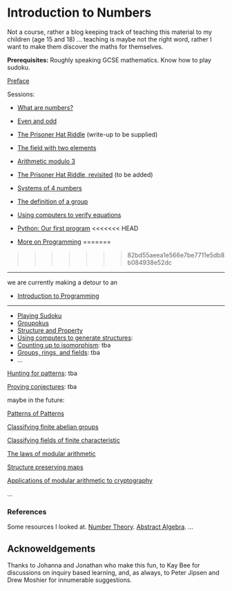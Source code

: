 # Introduction to Numbers

Not a course, rather a blog keeping track of teaching this material to my children (age 15 and 18)  ... teaching is maybe not the right word, rather I want to make them discover the maths for themselves.

**Prerequisites:** Roughly speaking GCSE mathematics. Know how to play sudoku.

[Preface](preface.md)

Sessions:

- [What are numbers?](https://hackmd.io/@alexhkurz/ByKQ3EGiU)
- [Even and odd](https://hackmd.io/@alexhkurz/HykB3VPhU)
- [The Prisoner Hat Riddle](https://www.youtube.com/watch?v=N5vJSNXPEwA) (write-up to be supplied)
- [The field with two elements](https://hackmd.io/@alexhkurz/HyzjN3qsI)
- [Arithmetic modulo 3](https://hackmd.io/@alexhkurz/SyJCHSMs8)
- [The Prisoner Hat Riddle, revisited]() (to be added)
- [Systems of 4 numbers](https://hackmd.io/@alexhkurz/SJZTQ9moL)
- [The definition of a group](https://hackmd.io/@alexhkurz/BJKTIKaoU)
- [Using computers to verify equations](https://hackmd.io/@alexhkurz/r1Gdg_EoU)
- [Python: Our first program](https://hackmd.io/@alexhkurz/Bk2c2C2oL)
<<<<<<< HEAD

- [More on Programming](https://github.com/alexhkurz/introduction-to-programming/blob/master/README.md)
=======
>>>>>>> 82bd55aeea1e566e7be7711e5db8b084938e52dc

---

we are currently making a detour to an 

- [Introduction to Programming](https://github.com/alexhkurz/introduction-to-programming/blob/master/README.md)

---

- [Playing Sudoku](https://hackmd.io/@alexhkurz/B1w9oSPiL)
- [Groupokus](https://hackmd.io/@alexhkurz/S1xSrvwjL)
- [Structure and Property](https://hackmd.io/@alexhkurz/S17OoT2oI)
- [Using computers to generate structures](): 
- [Counting up to isomorphism](): tba
- [Groups, rings, and fields](): tba
- ...

[Hunting for patterns](): tba

[Proving conjectures](): tba

maybe in the future:

[Patterns of Patterns]() 

[Classifying finite abelian groups](http://abstract.ups.edu/aata/section-finite-abelian-groups.html)

[Classifying fields of finite characteristic]()

[The laws of modular arithmetic]()

[Structure preserving maps]()

[Applications of modular arithmetic to cryptography]()

...

### References

Some resources I looked at. [Number Theory](http://faculty.bard.edu/~belk/math318/). [Abstract Algebra](http://abstract.ups.edu/aata/section-finite-abelian-groups.html). ...

## Acknoweldgements

Thanks to Johanna and Jonathan who make this fun, to Kay Bee for discussions on inquiry based learning, and, as always, to Peter Jipsen and Drew Moshier for innumerable suggestions.
